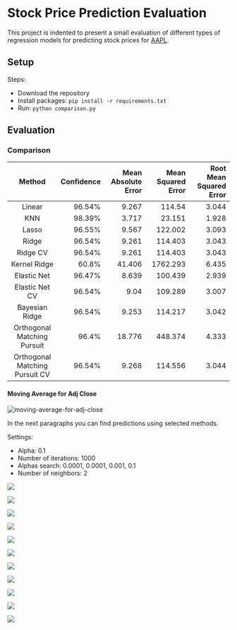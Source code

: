 # Stock Price Prediction Evaluation

This project is indented to present a small evaluation of different types of regression models for predicting stock prices for [AAPL](https://finance.yahoo.com/quote/AAPL/history?p=AAPL).

## Setup

Steps:

- Download the repository
- Install packages: `pip install -r requirements.txt`
- Run: `python comparison.py`

## Evaluation

### Comparison

| Method | Confidence | Mean Absolute Error | Mean Squared Error | Root Mean Squared Error |
| :---: | ---: | ---: | ---: | ---: |
| Linear | 96.54% | 9.267 | 114.54 | 3.044 |
| KNN | 98.39% | 3.717 | 23.151 | 1.928 |
| Lasso | 96.55% | 9.567 | 122.002 | 3.093 |
| Ridge | 96.54% | 9.261 | 114.403 | 3.043 |
| Ridge CV | 96.54% | 9.261 | 114.403 | 3.043 |
| Kernel Ridge | 60.8% | 41.406 | 1762.293 | 6.435 |
| Elastic Net | 96.47% | 8.639 | 100.439 | 2.939 |
| Elastic Net CV | 96.54% | 9.04 | 109.289 | 3.007 |
| Bayesian Ridge | 96.54% | 9.253 | 114.217 | 3.042 |
| Orthogonal Matching Pursuit | 96.4% | 18.776 | 448.374 | 4.333 |
| Orthogonal Matching Pursuit CV | 96.54% | 9.268 | 114.556 | 3.044 |

#### Moving Average for Adj Close

![moving-average-for-adj-close](./assets/moving-avergage-for-adj-close.png)

In the next paragraphs you can find predictions using selected methods.

Settings:
- Alpha: 0.1
- Number of iterations: 1000
- Alphas search: 0.0001, 0.0001, 0.001, 0.1
- Number of neighbors: 2

![](./assets/Bayesian%20Ridge.jpg)

![](./assets/Elastic%20Net.jpg)

![](./assets/Elastic%20Net%20CV.jpg)

![](./assets/Kernel%20Ridge.jpg)

![](./assets/KNN.jpg)

![](./assets/Lasso.jpg)

![](./assets/Linear.jpg)

![](./assets/Orthogonal%20Matching%20Pursuit.jpg)

![](./assets/Orthogonal%20Matching%20Pursuit%20CV.jpg)

![](./assets/Ridge.jpg)

![](./assets/Ridge%20CV.jpg)

